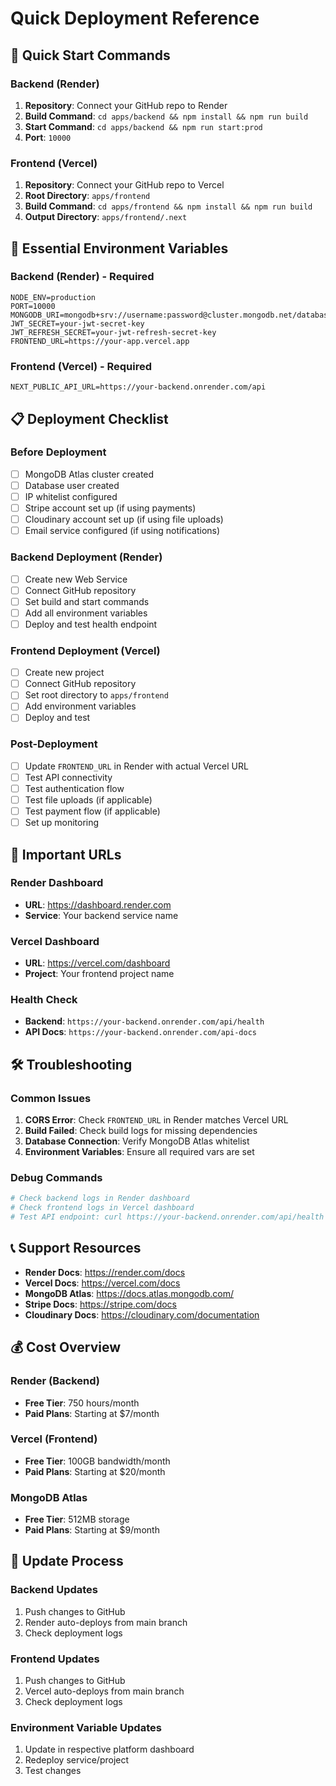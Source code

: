 # Quick Deployment Reference

## 🚀 Quick Start Commands

### Backend (Render)
1. **Repository**: Connect your GitHub repo to Render
2. **Build Command**: `cd apps/backend && npm install && npm run build`
3. **Start Command**: `cd apps/backend && npm run start:prod`
4. **Port**: `10000`

### Frontend (Vercel)
1. **Repository**: Connect your GitHub repo to Vercel
2. **Root Directory**: `apps/frontend`
3. **Build Command**: `cd apps/frontend && npm install && npm run build`
4. **Output Directory**: `apps/frontend/.next`

## 🔧 Essential Environment Variables

### Backend (Render) - Required
```
NODE_ENV=production
PORT=10000
MONGODB_URI=mongodb+srv://username:password@cluster.mongodb.net/database
JWT_SECRET=your-jwt-secret-key
JWT_REFRESH_SECRET=your-jwt-refresh-secret-key
FRONTEND_URL=https://your-app.vercel.app
```

### Frontend (Vercel) - Required
```
NEXT_PUBLIC_API_URL=https://your-backend.onrender.com/api
```

## 📋 Deployment Checklist

### Before Deployment
- [ ] MongoDB Atlas cluster created
- [ ] Database user created
- [ ] IP whitelist configured
- [ ] Stripe account set up (if using payments)
- [ ] Cloudinary account set up (if using file uploads)
- [ ] Email service configured (if using notifications)

### Backend Deployment (Render)
- [ ] Create new Web Service
- [ ] Connect GitHub repository
- [ ] Set build and start commands
- [ ] Add all environment variables
- [ ] Deploy and test health endpoint

### Frontend Deployment (Vercel)
- [ ] Create new project
- [ ] Connect GitHub repository
- [ ] Set root directory to `apps/frontend`
- [ ] Add environment variables
- [ ] Deploy and test

### Post-Deployment
- [ ] Update `FRONTEND_URL` in Render with actual Vercel URL
- [ ] Test API connectivity
- [ ] Test authentication flow
- [ ] Test file uploads (if applicable)
- [ ] Test payment flow (if applicable)
- [ ] Set up monitoring

## 🔗 Important URLs

### Render Dashboard
- **URL**: https://dashboard.render.com
- **Service**: Your backend service name

### Vercel Dashboard
- **URL**: https://vercel.com/dashboard
- **Project**: Your frontend project name

### Health Check
- **Backend**: `https://your-backend.onrender.com/api/health`
- **API Docs**: `https://your-backend.onrender.com/api-docs`

## 🛠️ Troubleshooting

### Common Issues
1. **CORS Error**: Check `FRONTEND_URL` in Render matches Vercel URL
2. **Build Failed**: Check build logs for missing dependencies
3. **Database Connection**: Verify MongoDB Atlas whitelist
4. **Environment Variables**: Ensure all required vars are set

### Debug Commands
```bash
# Check backend logs in Render dashboard
# Check frontend logs in Vercel dashboard
# Test API endpoint: curl https://your-backend.onrender.com/api/health
```

## 📞 Support Resources

- **Render Docs**: https://render.com/docs
- **Vercel Docs**: https://vercel.com/docs
- **MongoDB Atlas**: https://docs.atlas.mongodb.com/
- **Stripe Docs**: https://stripe.com/docs
- **Cloudinary Docs**: https://cloudinary.com/documentation

## 💰 Cost Overview

### Render (Backend)
- **Free Tier**: 750 hours/month
- **Paid Plans**: Starting at $7/month

### Vercel (Frontend)
- **Free Tier**: 100GB bandwidth/month
- **Paid Plans**: Starting at $20/month

### MongoDB Atlas
- **Free Tier**: 512MB storage
- **Paid Plans**: Starting at $9/month

## 🔄 Update Process

### Backend Updates
1. Push changes to GitHub
2. Render auto-deploys from main branch
3. Check deployment logs

### Frontend Updates
1. Push changes to GitHub
2. Vercel auto-deploys from main branch
3. Check deployment logs

### Environment Variable Updates
1. Update in respective platform dashboard
2. Redeploy service/project
3. Test changes
